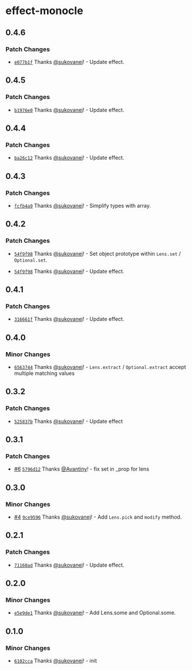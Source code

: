 # effect-monocle

## 0.4.6

### Patch Changes

- [`e077b1f`](https://github.com/sukovanej/effect-monocle/commit/e077b1f7ceb29917eaa1c47f588cb25b041b5792) Thanks [@sukovanej](https://github.com/sukovanej)! - Update effect.

## 0.4.5

### Patch Changes

- [`b1976e0`](https://github.com/sukovanej/effect-monocle/commit/b1976e0fd3f5bf0f9f3c95ff24f66ab3ff979197) Thanks [@sukovanej](https://github.com/sukovanej)! - Update effect.

## 0.4.4

### Patch Changes

- [`ba26c12`](https://github.com/sukovanej/effect-monocle/commit/ba26c124479dea891047652bf5e0e58bf40f11a3) Thanks [@sukovanej](https://github.com/sukovanej)! - Update effect.

## 0.4.3

### Patch Changes

- [`fcfb4a9`](https://github.com/sukovanej/effect-monocle/commit/fcfb4a966cebbc62ce51a9b9f582bc96eea62fec) Thanks [@sukovanej](https://github.com/sukovanej)! - Simplify types with array.

## 0.4.2

### Patch Changes

- [`54f9f98`](https://github.com/sukovanej/effect-monocle/commit/54f9f981ec39af6be4d5772593a9b9d4468284aa) Thanks [@sukovanej](https://github.com/sukovanej)! - Set object prototype within `Lens.set` / `Optional.set`.

- [`54f9f98`](https://github.com/sukovanej/effect-monocle/commit/54f9f981ec39af6be4d5772593a9b9d4468284aa) Thanks [@sukovanej](https://github.com/sukovanej)! - Update effect.

## 0.4.1

### Patch Changes

- [`316661f`](https://github.com/sukovanej/effect-monocle/commit/316661fe8832ce1f668a23de4ba6a596bb0f9963) Thanks [@sukovanej](https://github.com/sukovanej)! - Update effect.

## 0.4.0

### Minor Changes

- [`6563744`](https://github.com/sukovanej/effect-monocle/commit/6563744a7c2c556b457a862437746577651c2379) Thanks [@sukovanej](https://github.com/sukovanej)! - `Lens.extract` / `Optional.extract` accept multiple matching values

## 0.3.2

### Patch Changes

- [`525837b`](https://github.com/sukovanej/effect-monocle/commit/525837bc258728633418de4b646f2eb5d5be90ed) Thanks [@sukovanej](https://github.com/sukovanej)! - Update effect

## 0.3.1

### Patch Changes

- [#6](https://github.com/sukovanej/effect-monocle/pull/6) [`5796d12`](https://github.com/sukovanej/effect-monocle/commit/5796d1288156093f2eba7da20f04e857f778cc75) Thanks [@Avantiny](https://github.com/Avantiny)! - fix set in \_prop for lens

## 0.3.0

### Minor Changes

- [#4](https://github.com/sukovanej/effect-monocle/pull/4) [`9ce9596`](https://github.com/sukovanej/effect-monocle/commit/9ce95962cf1a919c5e5656bf3e4f51d129eff19c) Thanks [@sukovanej](https://github.com/sukovanej)! - Add `Lens.pick` and `modify` method.

## 0.2.1

### Patch Changes

- [`71160ad`](https://github.com/sukovanej/effect-monocle/commit/71160ad6c9135270665a3e7ae8b201d16968179b) Thanks [@sukovanej](https://github.com/sukovanej)! - Update effect.

## 0.2.0

### Minor Changes

- [`e5e9de1`](https://github.com/sukovanej/effect-monocle/commit/e5e9de1b07b7810844452c5f77a8b259b070ff63) Thanks [@sukovanej](https://github.com/sukovanej)! - Add Lens.some and Optional.some.

## 0.1.0

### Minor Changes

- [`6102cca`](https://github.com/sukovanej/effect-monocle/commit/6102ccab5b09b68cea9c1de6fc471179d843c058) Thanks [@sukovanej](https://github.com/sukovanej)! - init
